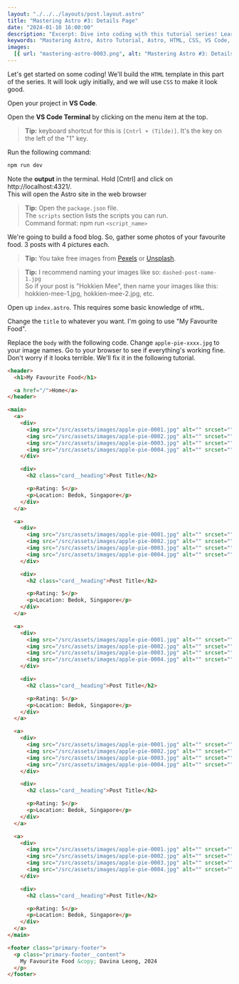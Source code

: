 ```yaml
---
layout: "./../../layouts/post.layout.astro"
title: "Mastering Astro #3: Details Page"
date: "2024-01-10 16:00:00"
description: "Excerpt: Dive into coding with this tutorial series! Learn to create an HTML template for a food blog using Astro. Follow steps in VS Code, adjust folder structure, and enhance your site with CSS in upcoming tutorials."
keywords: "Mastering Astro, Astro Tutorial, Astro, HTML, CSS, VS Code, Web Development, Food Blog, Images, Folder Structure, Pexels, Unsplash"
images:
  [{ url: "mastering-astro-0003.png", alt: "Mastering Astro #3: Details Page" }]
---
```


Let's get started on some coding! We'll build the `HTML` template in this part of the series. It will look ugly initially, and we will use `CSS` to make it look good.

Open your project in **VS Code**.

Open the **VS Code Terminal** by clicking on the menu item at the top.

> **Tip:** keyboard shortcut for this is `[Cntrl + (Tilde)]`. It's the key on the left of the "1" key.

Run the following command:

```bash
npm run dev
```

Note the **output** in the terminal. Hold [Cntrl] and click on http://localhost:4321/.<br>
This will open the Astro site in the web browser

> **Tip:** Open the `package.json` file.<br>
> The `scripts` section lists the scripts you can run.<br>
> Command format: npm run `<script_name>`

We're going to build a food blog. So, gather some photos of your favourite food. 3 posts with 4 pictures each.

> **Tip:** You take free images from [Pexels](https://www.pexels.com/) or [Unsplash](https://unsplash.com/).

> **Tip:** I recommend naming your images like so: `dashed-post-name-1.jpg`<br>
> So if your post is "Hokkien Mee", then name your images like this: hokkien-mee-1.jpg, hokkien-mee-2.jpg, etc.

Open up `index.astro`. This requires some basic knowledge of `HTML`.

Change the `title` to whatever you want. I'm going to use "My Favourite Food".

Replace the `body` with the following code. Change `apple-pie-xxxx.jpg` to your image names. Go to your browser to see if everything's working fine. Don't worry if it looks terrible. We'll fix it in the following tutorial.

```html
<header>
  <h1>My Favourite Food</h1>

  <a href="/">Home</a>
</header>

<main>
  <a>
    <div>
      <img src="/src/assets/images/apple-pie-0001.jpg" alt="" srcset="" />
      <img src="/src/assets/images/apple-pie-0002.jpg" alt="" srcset="" />
      <img src="/src/assets/images/apple-pie-0003.jpg" alt="" srcset="" />
      <img src="/src/assets/images/apple-pie-0004.jpg" alt="" srcset="" />
    </div>

    <div>
      <h2 class="card__heading">Post Title</h2>

      <p>Rating: 5</p>
      <p>Location: Bedok, Singapore</p>
    </div>
  </a>

  <a>
    <div>
      <img src="/src/assets/images/apple-pie-0001.jpg" alt="" srcset="" />
      <img src="/src/assets/images/apple-pie-0002.jpg" alt="" srcset="" />
      <img src="/src/assets/images/apple-pie-0003.jpg" alt="" srcset="" />
      <img src="/src/assets/images/apple-pie-0004.jpg" alt="" srcset="" />
    </div>

    <div>
      <h2 class="card__heading">Post Title</h2>

      <p>Rating: 5</p>
      <p>Location: Bedok, Singapore</p>
    </div>
  </a>

  <a>
    <div>
      <img src="/src/assets/images/apple-pie-0001.jpg" alt="" srcset="" />
      <img src="/src/assets/images/apple-pie-0002.jpg" alt="" srcset="" />
      <img src="/src/assets/images/apple-pie-0003.jpg" alt="" srcset="" />
      <img src="/src/assets/images/apple-pie-0004.jpg" alt="" srcset="" />
    </div>

    <div>
      <h2 class="card__heading">Post Title</h2>

      <p>Rating: 5</p>
      <p>Location: Bedok, Singapore</p>
    </div>
  </a>

  <a>
    <div>
      <img src="/src/assets/images/apple-pie-0001.jpg" alt="" srcset="" />
      <img src="/src/assets/images/apple-pie-0002.jpg" alt="" srcset="" />
      <img src="/src/assets/images/apple-pie-0003.jpg" alt="" srcset="" />
      <img src="/src/assets/images/apple-pie-0004.jpg" alt="" srcset="" />
    </div>

    <div>
      <h2 class="card__heading">Post Title</h2>

      <p>Rating: 5</p>
      <p>Location: Bedok, Singapore</p>
    </div>
  </a>

  <a>
    <div>
      <img src="/src/assets/images/apple-pie-0001.jpg" alt="" srcset="" />
      <img src="/src/assets/images/apple-pie-0002.jpg" alt="" srcset="" />
      <img src="/src/assets/images/apple-pie-0003.jpg" alt="" srcset="" />
      <img src="/src/assets/images/apple-pie-0004.jpg" alt="" srcset="" />
    </div>

    <div>
      <h2 class="card__heading">Post Title</h2>

      <p>Rating: 5</p>
      <p>Location: Bedok, Singapore</p>
    </div>
  </a>
</main>

<footer class="primary-footer">
  <p class="primary-footer__content">
    My Favourite Food &copy; Davina Leong, 2024
  </p>
</footer>
```
